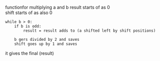 functionfor multiplying a and b
    result starts of as  0  
    shift starts of as also 0    

    while b > 0:  
        if b is odd:  
            result = result adds to (a shifted left by shift positions)  
        
        b gers divided by 2 and saves
        shift goes up by 1 and saves   

it gives the final (result)
